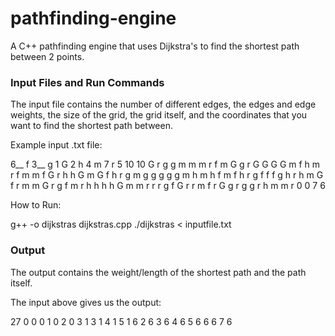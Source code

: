 # pathfinding-engine

A C++ pathfinding engine that uses Dijkstra's to find the shortest path between 2 points. 

### Input Files and Run Commands
The input file contains the number of different edges, the edges and edge weights, the size of the grid, the grid itself, and the coordinates that you want to find the shortest path between.

Example input .txt file:

6__
f 3__
g 1
G 2
h 4
m 7
r 5
10 10
G r g g m m m r f m
G g r G G G G m f h
m r f m m f G r h h
G m G f h r g m g g
g g g m h m h f m f
h r g f f f g h r h
m G f r m m G r g f
m r h h h h G m m r
r r g f G r r m f r
G g r g g r h m m r
0 0
7 6


How to Run:

  g++ -o dijkstras dijkstras.cpp
  ./dijkstras < inputfile.txt

### Output

The output contains the weight/length of the shortest path and the path itself.

The input above gives us the output: 

27
0 0
0 1
0 2
0 3
1 3
1 4
1 5
1 6
2 6
3 6
4 6
5 6
6 6
7 6
